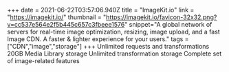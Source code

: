 +++
date = 2021-06-22T03:57:06.940Z
title = "ImageKit.io"
link = "https://imagekit.io/"
thumbnail = "https://imagekit.io/favicon-32x32.png?v=cc537e564e2f5b445c657c3fbeee1576"
snippet="A global network of servers for real-time image optimization,  resizing, image upload, and a fast Image CDN. A faster & lighter experience for your users."
tags = ["CDN","image","storage"]
+++
Unlimited requests and transformations
20GB Media Library storage
Unlimited transformation storage
Complete set of image-related features
